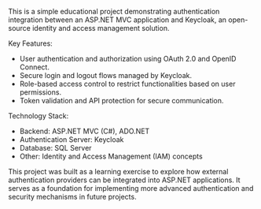 This is a simple educational project demonstrating authentication integration between an ASP.NET MVC application and Keycloak, an open-source identity and access management solution.

Key Features:
   - User authentication and authorization using OAuth 2.0 and OpenID Connect.
   - Secure login and logout flows managed by Keycloak.
   - Role-based access control to restrict functionalities based on user permissions.
   - Token validation and API protection for secure communication.

Technology Stack:
   - Backend: ASP.NET MVC (C#), ADO.NET
   - Authentication Server: Keycloak
   - Database: SQL Server
   - Other: Identity and Access Management (IAM) concepts

This project was built as a learning exercise to explore how external authentication providers can be integrated into ASP.NET applications. It serves as a foundation for implementing more advanced authentication and security mechanisms in future projects.
